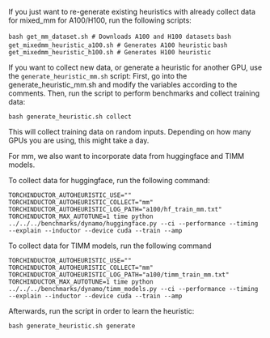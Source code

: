 If you just want to re-generate existing heuristics with already collect data for mixed_mm for A100/H100, run the following scripts:

`bash get_mm_dataset.sh # Downloads A100 and H100 datasets`
`bash get_mixedmm_heuristic_a100.sh # Generates A100 heuristic`
`bash get_mixedmm_heuristic_h100.sh # Generates H100 heuristic`

If you want to collect new data, or generate a heuristic for another GPU, use the `generate_heuristic_mm.sh` script:
First, go into the generate_heuristic_mm.sh and modify the variables according to the comments. Then, run the script to perform benchmarks and collect training data:

`bash generate_heuristic.sh collect`

This will collect training data on random inputs. Depending on how many GPUs you are using, this might take a day.

For mm, we also want to incorporate data from huggingface and TIMM models.

To collect data for huggingface, run the following command:

```
TORCHINDUCTOR_AUTOHEURISTIC_USE="" TORCHINDUCTOR_AUTOHEURISTIC_COLLECT="mm" TORCHINDUCTOR_AUTOHEURISTIC_LOG_PATH="a100/hf_train_mm.txt" TORCHINDUCTOR_MAX_AUTOTUNE=1 time python ../../../benchmarks/dynamo/huggingface.py --ci --performance --timing --explain --inductor --device cuda --train --amp
```

To collect data for TIMM models, run the following command
```
TORCHINDUCTOR_AUTOHEURISTIC_USE="" TORCHINDUCTOR_AUTOHEURISTIC_COLLECT="mm" TORCHINDUCTOR_AUTOHEURISTIC_LOG_PATH="a100/timm_train_mm.txt" TORCHINDUCTOR_MAX_AUTOTUNE=1 time python ../../../benchmarks/dynamo/timm_models.py --ci --performance --timing --explain --inductor --device cuda --train --amp
```

Afterwards, run the script in order to learn the heuristic:

`bash generate_heuristic.sh generate`
